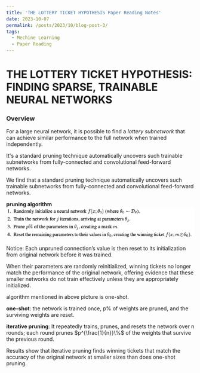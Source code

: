 ```yaml
---
title: 'THE LOTTERY TICKET HYPOTHESIS Paper Reading Notes'
date: 2023-10-07
permalink: /posts/2023/10/blog-post-3/
tags:
  - Mechine Learning
  - Paper Reading
---
```


# THE LOTTERY TICKET HYPOTHESIS: FINDING SPARSE, TRAINABLE NEURAL NETWORKS
### Overview


For a large neural network, it is possible to find a *lottery subnetwork* that can achieve similar performance to the full network when trained independently.

It's a standard pruning technique automatically uncovers such trainable subnetworks from fully-connected and convolutional feed-forward networks.

We find that a standard pruning technique automatically uncovers such trainable subnetworks from fully-connected and convolutional feed-forward networks.


**pruning algorithm**
![pruning algorithm](/images/posts/paper%20reading/2023-10-07-blog-2/pruning%20algorihtm.png)


Notice: Each unpruned connection’s value is then reset to its initialization from original network before it was trained.

When their parameters are randomly reinitialized, winning tickets no longer match the performance of the original network, offering evidence that these smaller networks do not train effectively unless they are appropriately initialized.

algorithm mentioned in above picture is one-shot.

**one-shot**: the network is trained once, p% of weights are pruned, and the surviving weights are reset.
 
**iterative pruning**: It repeatedly trains, prunes, and resets the network over n rounds; each round prunes $p^{\frac{1}{n}}\%$ of the weights that survive the previous round.

Results show that iterative pruning finds winning tickets that match the accuracy of the original network at smaller sizes than does one-shot pruning.
